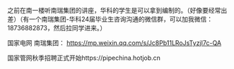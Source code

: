 之前在南一楼听南瑞集团的讲座，华科的学生是可以拿到编制的。（好像要经常出差）（有一个南瑞集团-华科24届毕业生咨询沟通的微信群，可以加我微信：18736882873，然后拉同学进来。）


国家电网 南瑞集团： https://mp.weixin.qq.com/s/Jc8Pb11LRoJsTyzjI7c-QA

国家管网秋季招聘正式开始https://pipechina.hotjob.cn
